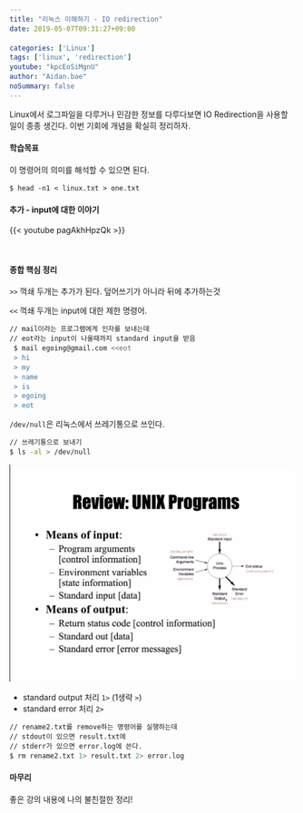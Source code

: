 ```yaml
---
title: "리눅스 이해하기 - IO redirection"
date: 2019-05-07T09:31:27+09:00

categories: ['Linux']
tags: ['linux', 'redirection']
youtube: "kpcEoSiMgnU"
author: "Aidan.bae"
noSummary: false
---
```



Linux에서 로그파일을 다루거나 민감한 정보를 다루다보면
IO Redirection을 사용할 일이 종종 생긴다. 이번 기회에 개념을 확실히 정리하자.

#### 학습목표

이 명령어의 의미를 해석할 수 있으면 된다.
```
$ head -n1 < linux.txt > one.txt
```

#### 추가 - input에 대한 이야기
{{< youtube pagAkhHpzQk >}}

<br>

#### 종합 핵심 정리

 `>>` 꺽쇄 두개는 추가가 된다. 덮어쓰기가 아니라 뒤에 추가하는것




`<<` 꺽쇄 두개는 input에 대한 제한 명령어.
```bash
// mail이라는 프로그램에게 인자를 보내는데 
// eot라는 input이 나올때까지 standard input을 받음
 $ mail egoing@gmail.com <<eot
 > hi
 > my
 > name
 > is
 > egoing
 > eot
```
`/dev/null`은 리눅스에서 쓰레기통으로 쓰인다.

```bash
// 쓰레기통으로 보내기
$ ls -al > /dev/null
```
![fd](screenshot.png)

- standard output 처리 `1>` (1생략 `>`)  
- standard error 처리 `2>`

```bash
// rename2.txt를 remove하는 명령어를 실행하는데 
// stdout이 있으면 result.txt에 
// stderr가 있으면 error.log에 쓴다.
$ rm rename2.txt 1> result.txt 2> error.log 
```

#### 마무리 
좋은 강의 내용에 나의 불친절한 정리!